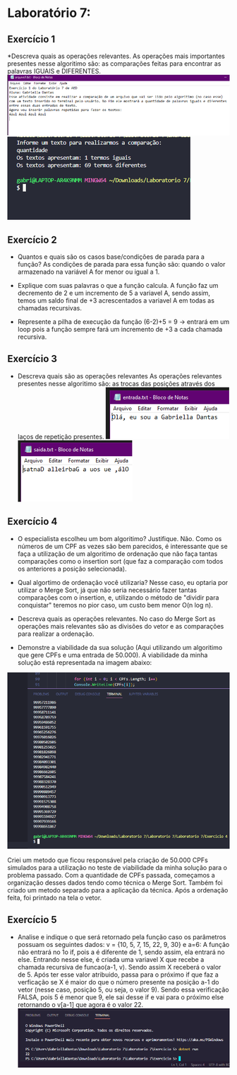 # **Laboratório 7:**

## **Exercício 1**
*Descreva quais as operações relevantes.
As operações mais importantes presentes nesse algoritimo são: as comparações feitas para encontrar as palavras IGUAIS e DIFERENTES.
![ex1](https://github.com/AED-PCO/lab-aed-pco-2022-2-gabriellaxdantas/blob/85dde6cefb8485fdc9dcbba52fcfae250a494059/relatorio/Laboratorio%207/img/Lab7Ex1a.png)
![ex1](https://github.com/AED-PCO/lab-aed-pco-2022-2-gabriellaxdantas/blob/85dde6cefb8485fdc9dcbba52fcfae250a494059/relatorio/Laboratorio%207/img/Lab7Ex1b.png)

## **Exercício 2**
* Quantos e quais são os casos base/condições de parada para a função?
As condições de parada para essa função são: quando o valor armazenado na variável A  for menor ou igual a 1.

* Explique com suas palavras o que a função calcula.
A função faz um decremento de 2 e um incremento de 5 a variavel A, sendo assim, temos um saldo final de +3 acrescentados a variavel A em todas as chamadas recursivas.

* Represente a pilha de execução da função
(6-2)+5 = 9 -> entrará em um loop pois a função sempre fará um incremento de +3 a cada chamada recursiva.

## **Exercício 3**
* Descreva quais são as operações relevantes
As operações relevantes presentes nesse algoritimo são: as trocas das posições através dos laços de repetição presentes.
![ex3](https://github.com/AED-PCO/lab-aed-pco-2022-2-gabriellaxdantas/blob/85dde6cefb8485fdc9dcbba52fcfae250a494059/relatorio/Laboratorio%207/img/Lab7Ex3a.png)
![ex3](https://github.com/AED-PCO/lab-aed-pco-2022-2-gabriellaxdantas/blob/85dde6cefb8485fdc9dcbba52fcfae250a494059/relatorio/Laboratorio%207/img/Lab7Ex3b.png)

## **Exercício 4**
* O especialista escolheu um bom algoritimo? Justifique.
Não. Como os números de um CPF as vezes são bem parecidos, é interessante que se faça a utilização de um algoritimo de ordenação que não faça tantas comparações como o insertion sort (que faz a comparação com todos os anteriores a posição selecionada).

* Qual algortimo de ordenação você utilizaria?
Nesse caso, eu optaria por utilizar o Merge Sort, já que não seria necessário fazer tantas comparações com o insertion, e, utilizando o método de "dividir para conquistar" teremos no pior caso, um custo bem menor O(n log n).

* Descreva quais as operações relevantes.
No caso do Merge Sort as operações mais relevantes são as divisões do vetor e as comparações para realizar a ordenação.

* Demonstre a viabilidade da sua solução (Aqui utilizando um algoritimo que gere CPFs e uma entrada de 50.000).
A viabilidade da minha solução está representada na imagem abaixo:

![ex4](https://github.com/AED-PCO/lab-aed-pco-2022-2-gabriellaxdantas/blob/69f2e8f104e65d4c8e2040b717146993c3609fbb/relatorio/Laboratorio%207/img/Lab7Ex4.png)

Criei um metodo que ficou responsável pela criação de 50.000 CPFs simulados para a utilização no teste de viabilidade da minha solução para o problema passado. Com a quantidade de CPFs passada, começamos a organização desses dados tendo como técnica o Merge Sort. Também foi criado um metodo separado para a aplicação da técnica. Após a ordenação feita, foi printado na tela o vetor.



## **Exercício 5**
* Analise e indique o que será retornado pela função caso os parâmetros possuam os seguintes dados: v = {10, 5, 7, 15, 22, 9, 30} e a=6:
A função não entrará no 1o if, pois a é diferente de 1, sendo assim, ela entrará no else. Entrando nesse else, é criada uma variavel X que recebe a chamada recursiva de funcao(a-1, v). Sendo assim X receberá o valor de 5. Após ter esse valor atribuido, passa para o próximo if que faz a verficação se X é maior do que o número presente na posição a-1 do vetor (nesse caso, posição 5, ou seja, o valor 9). Sendo essa verificação FALSA, pois 5 é menor que 9, ele sai desse if e vai para o próximo else retornando o v[a-1] que agora é o valor 22.
![ex5](https://github.com/AED-PCO/lab-aed-pco-2022-2-gabriellaxdantas/blob/45e68020f852fa332d609c6033753ed4f098d37e/relatorio/Laboratorio%207/img/Lab7Ex5.png)